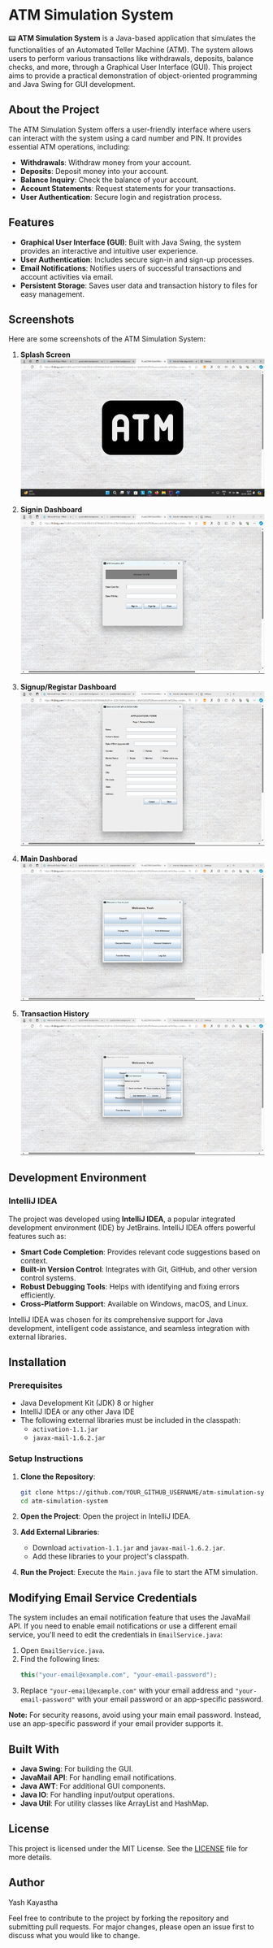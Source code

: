 # ATM Simulation System

📟 **ATM Simulation System** is a Java-based application that simulates the functionalities of an Automated Teller Machine (ATM). The system allows users to perform various transactions like withdrawals, deposits, balance checks, and more, through a Graphical User Interface (GUI). This project aims to provide a practical demonstration of object-oriented programming and Java Swing for GUI development.

## About the Project

The ATM Simulation System offers a user-friendly interface where users can interact with the system using a card number and PIN. It provides essential ATM operations, including:

- **Withdrawals**: Withdraw money from your account.
- **Deposits**: Deposit money into your account.
- **Balance Inquiry**: Check the balance of your account.
- **Account Statements**: Request statements for your transactions.
- **User Authentication**: Secure login and registration process.

## Features

- **Graphical User Interface (GUI)**: Built with Java Swing, the system provides an interactive and intuitive user experience.
- **User Authentication**: Includes secure sign-in and sign-up processes.
- **Email Notifications**: Notifies users of successful transactions and account activities via email.
- **Persistent Storage**: Saves user data and transaction history to files for easy management.

## Screenshots

Here are some screenshots of the ATM Simulation System:

1. **Splash Screen**
   ![Splash Screen](./images/ss1.png)

2. **Signin Dashboard**
   ![Signin Dashboard](./images/ss2.png)

3. **Signup/Registar Dashboard**
   ![Signup/Registar Dashboard](./images/ss3.png)

4. **Main Dashborad**
   ![Main Dashborad](./images/ss4.png)

5. **Transaction History**
   ![Transaction History](./images/ss5.png)

   
## Development Environment

### IntelliJ IDEA

The project was developed using **IntelliJ IDEA**, a popular integrated development environment (IDE) by JetBrains. IntelliJ IDEA offers powerful features such as:

- **Smart Code Completion**: Provides relevant code suggestions based on context.
- **Built-in Version Control**: Integrates with Git, GitHub, and other version control systems.
- **Robust Debugging Tools**: Helps with identifying and fixing errors efficiently.
- **Cross-Platform Support**: Available on Windows, macOS, and Linux.

IntelliJ IDEA was chosen for its comprehensive support for Java development, intelligent code assistance, and seamless integration with external libraries.

## Installation

### Prerequisites

- Java Development Kit (JDK) 8 or higher
- IntelliJ IDEA or any other Java IDE
- The following external libraries must be included in the classpath:
  - `activation-1.1.jar`
  - `javax-mail-1.6.2.jar`

### Setup Instructions

1. **Clone the Repository**:
   ```bash
   git clone https://github.com/YOUR_GITHUB_USERNAME/atm-simulation-system.git
   cd atm-simulation-system
   ```

2. **Open the Project**:
   Open the project in IntelliJ IDEA.

3. **Add External Libraries**:
   - Download `activation-1.1.jar` and `javax-mail-1.6.2.jar`.
   - Add these libraries to your project's classpath.

4. **Run the Project**:
   Execute the `Main.java` file to start the ATM simulation.

## Modifying Email Service Credentials

The system includes an email notification feature that uses the JavaMail API. If you need to enable email notifications or use a different email service, you'll need to edit the credentials in `EmailService.java`:

1. Open `EmailService.java`.
2. Find the following lines:
   ```java
   this("your-email@example.com", "your-email-password");
   ```
3. Replace `"your-email@example.com"` with your email address and `"your-email-password"` with your email password or an app-specific password.

**Note:** For security reasons, avoid using your main email password. Instead, use an app-specific password if your email provider supports it.

## Built With

- **Java Swing**: For building the GUI.
- **JavaMail API**: For handling email notifications.
- **Java AWT**: For additional GUI components.
- **Java IO**: For handling input/output operations.
- **Java Util**: For utility classes like ArrayList and HashMap.

## License

This project is licensed under the MIT License. See the [LICENSE](./LICENSE) file for more details.

## Author

Yash Kayastha

Feel free to contribute to the project by forking the repository and submitting pull requests. For major changes, please open an issue first to discuss what you would like to change.


